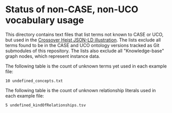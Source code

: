 # Status of non-CASE, non-UCO vocabulary usage

This directory contains text files that list terms not known to CASE or UCO, but used in the [Crossover Heist JSON-LD illustration](https://caseontology.org/examples/crossver_heist/).  The lists exclude all terms found to be in the CASE and UCO ontology versions tracked as Git submodules of this repository.  The lists also exclude all "Knowledge-base" graph nodes, which represent instance data.

The following table is the count of unknown terms yet used in each example file:

```
10 undefined_concepts.txt
```

The following table is the count of unknown relationship literals used in each example file:

```
5 undefined_kindOfRelationships.tsv
```
